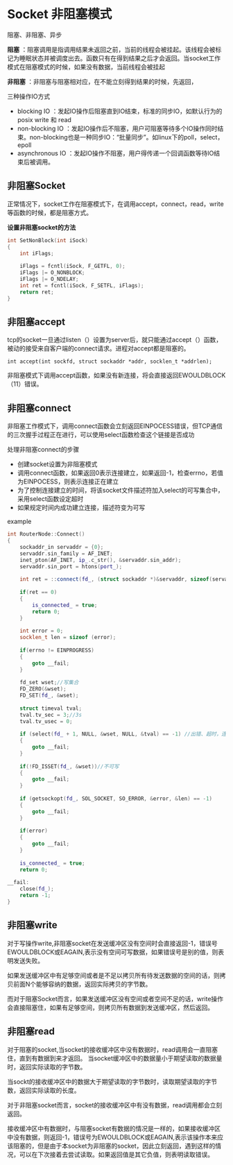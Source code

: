 # Socket 非阻塞模式

阻塞、非阻塞、异步

**阻塞** ：阻塞调用是指调用结果未返回之前，当前的线程会被挂起。该线程会被标记为睡眠状态并被调度出去。函数只有在得到结果之后才会返回。当socket工作模式在阻塞模式的时候，如果没有数据，当前线程会被挂起

**非阻塞** ：非阻塞与阻塞相对应，在不能立刻得到结果的时候，先返回，

三种操作IO方式

- blocking IO ：发起IO操作后阻塞直到IO结束，标准的同步IO，如默认行为的posix write 和 read
- non-blocking IO ：发起IO操作后不阻塞，用户可阻塞等待多个IO操作同时结束。non-blocking也是一种同步IO：“批量同步”。如linux下的poll，select，epoll
- asynchronous IO ：发起IO操作不阻塞，用户得传递一个回调函数等待IO结束后被调用。

## 非阻塞Socket

正常情况下，socket工作在阻塞模式下，在调用accept，connect，read，write等函数的时候，都是阻塞方式。

**设置非阻塞socket的方法**

```c
int SetNonBlock(int iSock)
{
    int iFlags;
 
    iFlags = fcntl(iSock, F_GETFL, 0);
    iFlags |= O_NONBLOCK;
    iFlags |= O_NDELAY;
    int ret = fcntl(iSock, F_SETFL, iFlags);
    return ret;
}
```

## 非阻塞accept

tcp的socket一旦通过listen（）设置为server后，就只能通过accept（）函数，被动的接受来自客户端的connect请求。进程对accept都是阻塞的。

`int accept(int sockfd, struct sockaddr *addr, socklen_t *addrlen);`

非阻塞模式下调用accept函数，如果没有新连接，将会直接返回EWOULDBLOCK（11）错误。

## 非阻塞connect

非阻塞工作模式下，调用connect函数会立刻返回EINPOCESS错误，但TCP通信的三次握手过程正在进行，可以使用select函数检查这个链接是否成功

处理非阻塞connect的步骤

- 创建socket设置为非阻塞模式
- 调用connect函数，如果返回0表示连接建立，如果返回-1，检查errno，若值为EINPOCESS，则表示连接正在建立
- 为了控制连接建立的时间，将该socket文件描述符加入select的可写集合中，采用select函数设定超时
- 如果规定时间内成功建立连接，描述符变为可写

example

```C++
int RouterNode::Connect()
{
	sockaddr_in servaddr = {0};
    servaddr.sin_family = AF_INET;
    inet_pton(AF_INET, ip_.c_str(), &servaddr.sin_addr);
    servaddr.sin_port = htons(port_);
 
	int ret = ::connect(fd_, (struct sockaddr *)&servaddr, sizeof(servaddr));
	
	if(ret == 0)
	{
		is_connected_ = true;
		return 0;
	}
	
	int error = 0;
	socklen_t len = sizeof (error);
	
	if(errno != EINPROGRESS)
	{
		goto __fail;
	}
	
	fd_set wset;//写集合
	FD_ZERO(&wset);
	FD_SET(fd_, &wset);
 
	struct timeval tval;
	tval.tv_sec = 3;//3s
	tval.tv_usec = 0; 
 
	if (select(fd_ + 1, NULL, &wset, NULL, &tval) == -1) //出错、超时，连接失败
	{
		goto __fail; 
	}
	
	if(!FD_ISSET(fd_, &wset))//不可写
	{
		goto __fail;
	}
 
	if (getsockopt(fd_, SOL_SOCKET, SO_ERROR, &error, &len) == -1)
	{
		goto __fail;
	}
 
	if(error)
	{
		goto __fail;
	}
	
	is_connected_ = true;
	return 0;
 
__fail:
	close(fd_);
	return -1;
}
```

## 非阻塞write

对于写操作write,非阻塞socket在发送缓冲区没有空间时会直接返回-1，错误号EWOULDBLOCK或EAGAIN,表示没有空间可写数据，如果错误号是别的值，则表明发送失败。

如果发送缓冲区中有足够空间或者是不足以拷贝所有待发送数据的空间的话，则拷贝前面N个能够容纳的数据，返回实际拷贝的字节数。

而对于阻塞Socket而言，如果发送缓冲区没有空间或者空间不足的话，write操作会直接阻塞住，如果有足够空间，则拷贝所有数据到发送缓冲区，然后返回。

## 非阻塞read

对于阻塞的socket,当socket的接收缓冲区中没有数据时，read调用会一直阻塞住，直到有数据到来才返回。
当socket缓冲区中的数据量小于期望读取的数据量时，返回实际读取的字节数。

当sockt的接收缓冲区中的数据大于期望读取的字节数时，读取期望读取的字节数，返回实际读取的长度。

对于非阻塞socket而言，socket的接收缓冲区中有没有数据，read调用都会立刻返回。

接收缓冲区中有数据时，与阻塞socket有数据的情况是一样的，如果接收缓冲区中没有数据，则返回-1，错误号为EWOULDBLOCK或EAGAIN,表示该操作本来应该阻塞的，但是由于本socket为非阻塞的socket，因此立刻返回，遇到这样的情况，可以在下次接着去尝试读取。如果返回值是其它负值，则表明读取错误。